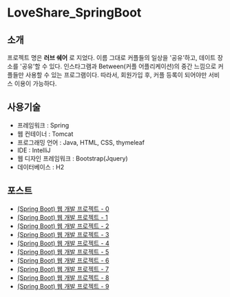# LoveShare_SpringBoot

## 소개

프로젝트 명은 **러브 쉐어** 로 지었다. 이름 그대로 커플들의 일상을 '공유'하고, 데이트 장소를 '공유'할 수 있다. 인스타그램과 Between(커플 어플리케이션)의 중간 느낌으로 커플들만 사용할 수 있는 프로그램이다. 따라서, 회원가입 후, 커플 등록이 되어야만 서비스 이용이 가능하다. 

## 사용기술
 
* 프레임워크 : Spring
* 웹 컨테이너 : Tomcat 
* 프로그래밍 언어 : Java, HTML, CSS, thymeleaf
* IDE : IntelliJ
* 웹 디자인 프레임워크 : Bootstrap(Jquery)
* 데이터베이스 : H2

## 포스트

* [(Spring Boot) 웹 개발 프로젝트 - 0](https://eogus0512.github.io/project/2023/02/01/(Spring-Boot)-%EC%9B%B9-%EA%B0%9C%EB%B0%9C-%ED%94%84%EB%A1%9C%EC%A0%9D%ED%8A%B8-0.html)
* [(Spring Boot) 웹 개발 프로젝트 - 1](https://eogus0512.github.io/project/2023/02/01/(Spring-Boot)-%EC%9B%B9-%EA%B0%9C%EB%B0%9C-%ED%94%84%EB%A1%9C%EC%A0%9D%ED%8A%B8-1.html)
* [(Spring Boot) 웹 개발 프로젝트 - 2](https://eogus0512.github.io/project/2023/02/01/(Spring-Boot)-%EC%9B%B9-%EA%B0%9C%EB%B0%9C-%ED%94%84%EB%A1%9C%EC%A0%9D%ED%8A%B8-1.html)
* [(Spring Boot) 웹 개발 프로젝트 - 3](https://eogus0512.github.io/project/2023/02/14/(Spring-Boot)-%EC%9B%B9-%EA%B0%9C%EB%B0%9C-%ED%94%84%EB%A1%9C%EC%A0%9D%ED%8A%B8-3.html)
* [(Spring Boot) 웹 개발 프로젝트 - 4](https://eogus0512.github.io/project/2023/02/15/(Spring-Boot)-%EC%9B%B9-%EA%B0%9C%EB%B0%9C-%ED%94%84%EB%A1%9C%EC%A0%9D%ED%8A%B8-4.html)
* [(Spring Boot) 웹 개발 프로젝트 - 5](https://eogus0512.github.io/project/2023/02/19/(Spring-Boot)-%EC%9B%B9-%EA%B0%9C%EB%B0%9C-%ED%94%84%EB%A1%9C%EC%A0%9D%ED%8A%B8-5.html)
* [(Spring Boot) 웹 개발 프로젝트 - 6](https://eogus0512.github.io/project/2023/02/21/(Spring-Boot)-%EC%9B%B9-%EA%B0%9C%EB%B0%9C-%ED%94%84%EB%A1%9C%EC%A0%9D%ED%8A%B8-6.html)
* [(Spring Boot) 웹 개발 프로젝트 - 7](https://eogus0512.github.io/project/2023/02/27/(Spring-Boot)-%EC%9B%B9-%EA%B0%9C%EB%B0%9C-%ED%94%84%EB%A1%9C%EC%A0%9D%ED%8A%B8-7.html)
* [(Spring Boot) 웹 개발 프로젝트 - 8](https://eogus0512.github.io/project/2023/03/24/(Spring-Boot)-%EC%9B%B9-%EA%B0%9C%EB%B0%9C-%ED%94%84%EB%A1%9C%EC%A0%9D%ED%8A%B8-8.html)
* [(Spring Boot) 웹 개발 프로젝트 - 9](https://eogus0512.github.io/project/2023/04/01/(Spring-Boot)-%EC%9B%B9-%EA%B0%9C%EB%B0%9C-%ED%94%84%EB%A1%9C%EC%A0%9D%ED%8A%B8-9.html)
